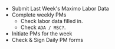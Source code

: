 - Submit Last Week's Maximo Labor Data
- Complete weekly PMs
	- Check labor data filled in.
	- Check `ADA / MSC?`.
- Initiate PMs for the week
- Check & Sign Daily PM forms
